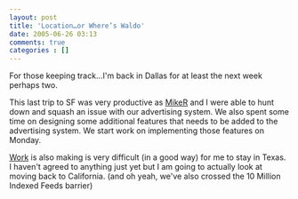 ```yaml
---
layout: post
title: 'Location…or Where’s Waldo'
date: 2005-06-26 03:13
comments: true
categories : []
---  
```


For those keeping track...I'm back in Dallas for at least the next week perhaps two.

This last trip to SF was very productive as <a href="http://bitsplitter.net/blog">MikeR</a> and I were able to hunt down and squash an issue with our advertising system. We also spent some time on designing some additional features that needs to be added to the advertising system. We start work on implementing those features on Monday.

<a href="http://feedster.com">Work</a> is also making is very difficult (in a good way) for me to stay in Texas. I haven't agreed to anything just yet but I am going to actually look at moving back to California. (and oh yeah, we've also crossed the 10 Million Indexed Feeds barrier)

